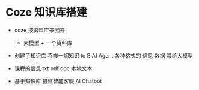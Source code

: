 # Coze 知识库搭建

- coze 按资料库来回答
  - 大模型 + 一个资料库

- 创建了知识库
  吞噬一切知识 to B AI Agent
  各种格式的 信息 数据 喂给大模型
- 课程的信息 txt pdf doc 本地文本

- 基于知识库 搭建智能客服 AI Chatbot